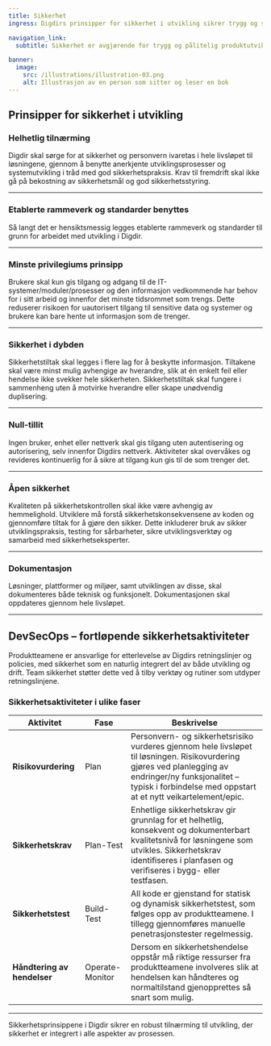 ```yaml
---
title: Sikkerhet
ingress: Digdirs prinsipper for sikkerhet i utvikling sikrer trygg og stabilt produktutvikling gjennom robuste rammeverk og god praksis.

navigation_link:
  subtitle: Sikkerhet er avgjørende for trygg og pålitelig produktutvikling.

banner:
  image:
    src: /illustrations/illustration-03.png
    alt: Illustrasjon av en person som sitter og leser en bok
---
```


## Prinsipper for sikkerhet i utvikling

### Helhetlig tilnærming
Digdir skal sørge for at sikkerhet og personvern ivaretas i hele livsløpet til løsningene, gjennom å benytte anerkjente utviklingsprosesser og systemutvikling i tråd med god sikkerhetspraksis. Krav til fremdrift skal ikke gå på bekostning av sikkerhetsmål og god sikkerhetsstyring.

---

### Etablerte rammeverk og standarder benyttes
Så langt det er hensiktsmessig legges etablerte rammeverk og standarder til grunn for arbeidet med utvikling i Digdir.

---

### Minste privilegiums prinsipp
Brukere skal kun gis tilgang og adgang til de IT-systemer/moduler/prosesser og den informasjon vedkommende har behov for i sitt arbeid og innenfor det minste tidsrommet som trengs. Dette reduserer risikoen for uautorisert tilgang til sensitive data og systemer og brukere kan bare hente ut informasjon som de trenger.

---

### Sikkerhet i dybden
Sikkerhetstiltak skal legges i flere lag for å beskytte informasjon. Tiltakene skal være minst mulig avhengige av hverandre, slik at én enkelt feil eller hendelse ikke svekker hele sikkerheten. Sikkerhetstiltak skal fungere i sammenheng uten å motvirke hverandre eller skape unødvendig duplisering.

---

### Null-tillit
Ingen bruker, enhet eller nettverk skal gis tilgang uten autentisering og autorisering, selv innenfor Digdirs nettverk. Aktiviteter skal overvåkes og revideres kontinuerlig for å sikre at tilgang kun gis til de som trenger det.

---

### Åpen sikkerhet
Kvaliteten på sikkerhetskontrollen skal ikke være avhengig av hemmelighold. Utviklere må forstå sikkerhetskonsekvensene av koden og gjennomføre tiltak for å gjøre den sikker. Dette inkluderer bruk av sikker utviklingspraksis, testing for sårbarheter, sikre utviklingsverktøy og samarbeid med sikkerhetseksperter.

---

### Dokumentasjon
Løsninger, plattformer og miljøer, samt utviklingen av disse, skal dokumenteres både teknisk og funksjonelt. Dokumentasjonen skal oppdateres gjennom hele livsløpet.

---

## DevSecOps – fortløpende sikkerhetsaktiviteter

Produktteamene er ansvarlige for etterlevelse av Digdirs retningslinjer og policies, med sikkerhet som en naturlig integrert del av både utvikling og drift. Team sikkerhet støtter dette ved å tilby verktøy og rutiner som utdyper retningslinjene.

### Sikkerhetsaktiviteter i ulike faser

| **Aktivitet**              | **Fase**          | **Beskrivelse**                                                                 |
|-----------------------------|-------------------|---------------------------------------------------------------------------------|
| **Risikovurdering**         | Plan              | Personvern- og sikkerhetsrisiko vurderes gjennom hele livsløpet til løsningen. Risikovurdering gjøres ved planlegging av endringer/ny funksjonalitet – typisk i forbindelse med oppstart at et nytt veikartelement/epic.|
| **Sikkerhetskrav**          | Plan-Test         | Enhetlige sikkerhetskrav gir grunnlag for et helhetlig, konsekvent og dokumenterbart kvalitetsnivå for løsningene som utvikles. Sikkerhetskrav identifiseres i planfasen og verifiseres i bygg- eller testfasen.              |
| **Sikkerhetstest**          | Build-Test        |All kode er gjenstand for statisk og dynamisk sikkerhetstest, som følges opp av produktteamene. I tillegg gjennomføres manuelle penetrasjonstester regelmessig. |
| **Håndtering av hendelser** | Operate-Monitor   | Dersom en sikkerhetshendelse oppstår må riktige ressurser fra produktteamene involveres slik at hendelsen kan håndteres og normaltilstand gjenopprettes så snart som mulig.|

---

Sikkerhetsprinsippene i Digdir sikrer en robust tilnærming til utvikling, der sikkerhet er integrert i alle aspekter av prosessen.
